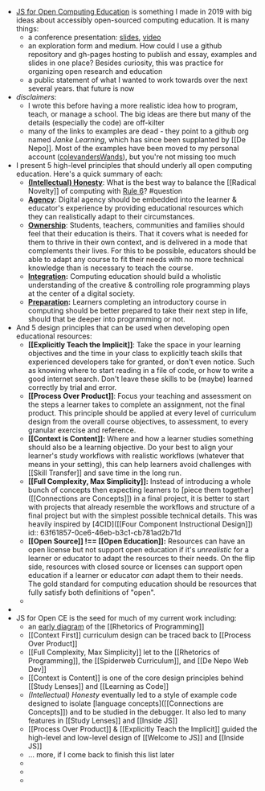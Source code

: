 - [JS for Open Computing Education](https://github.com/colevandersWands/fosdem-2019) is something I made in 2019 with big ideas about accessibly open-sourced computing education.  It is many things:
	- a conference presentation: [slides](https://github.com/colevandersWands/fosdem-2019), [video](https://video.fosdem.org/2019/H.1308/js_teaching_tool.mp4)
	- an exploration form and medium.  How could I use a github repository and gh-pages hosting to publish and essay, examples and slides in one place?  Besides curiosity, this was practice for organizing open research and education
	- a public statement of what I wanted to work towards over the next several years.  that future is now
- *disclaimers*:
	- I wrote this before having a more realistic idea how to program, teach, or manage a school.  The big ideas are there but many of the details (especially the code) are off-kilter
	- many of the links to examples are dead - they point to a github org named *Janke Learning*, which has since been supplanted by [[De Nepo]]. Most of the examples have been moved to my personal account ([colevandersWands](https://github.com/colevandersWands)), but you're not missing too much
- I present 5 high-level principles that should underly all open computing education. Here's a quick summary of each:
	- **[(Intellectual) Honesty](https://github.com/colevandersWands/fosdem-2019#honesty)**:  What is the best way to balance the [[Radical Novelty]] of computing with [Rule 6](((31d213a3-c0b5-42a0-8a14-4c7fee04a285)))?  #question
	- **[Agency](https://github.com/colevandersWands/fosdem-2019#honesty)**:  Digital agency should be embedded into the learner & educator's experience by providing educational resources which they can realistically adapt to their circumstances.
	- **[Ownership](https://github.com/colevandersWands/fosdem-2019#ownership)**: Students, teachers, communities and families should feel that their education is theirs. That it covers what is needed for them to thrive in their own context, and is delivered in a mode that complements their lives. For this to be possible, educators should be able to adapt any course to fit their needs with no more technical knowledge than is necessary to teach the course.
	- **[Integration](https://github.com/colevandersWands/fosdem-2019#integ-ration):** Computing education should build a wholistic understanding of the creative & controlling role programming plays at the center of a digital society.
	- **[Preparation](https://github.com/colevandersWands/fosdem-2019#preparation):** Learners completing an introductory course in computing should be better prepared to take their next step in life, should that be deeper into programming or not.
- And 5 design principles that can be used when developing open educational resources:
	- **[[Explicitly Teach the Implicit]]**: Take the space in your learning objectives and the time in your class to explicitly teach skills that experienced developers take for granted, or don't even notice.  Such as knowing where to start reading in a file of code, or how to write a good internet search. Don't leave these skills to be (maybe) learned correctly by trial and error.
	- **[[Process Over Product]]**: Focus your teaching and assessment on the steps a learner takes to complete an assignment, not the final product.  This principle should be applied at every level of curriculum design from the overall course objectives, to assessment, to every granular exercise and reference.
	- **[[Context is Content]]:** Where and how a learner studies something should also be a learning objective.  Do your best to align your learner's study workflows with realistic workflows (whatever that means in your setting), this can help learners avoid challenges with [[Skill Transfer]] and save time in the long run.
	- **[[Full Complexity, Max Simplicity]]:** Instead of introducing a whole bunch of concepts then expecting learners to [piece them together]([[Connections are Concepts]]) in a final project, it is better to start with projects that already resemble the workflows and structure of a final project but with the simplest possible technical details. This was heavily inspired by [4CID]([[Four Component Instructional Design]])
	  id:: 63f61857-0ce6-46eb-b3c1-cb781ad2b71d
	- **[[Open Source]] !== [[Open Education]]:** Resources can have an open license but not support open education if it's *unrealistic* for a learner or educator to adapt the resources to their needs.  On the flip side, resources with closed source or licenses can support open education if a learner or educator *can* adapt them to their needs. The gold standard for computing education should be resources that fully satisfy both definitions of "open".
	-
-
- JS for Open CE is the seed for much of my current work including:
	- an [early diagram](https://github.com/colevandersWands/fosdem-2019/blob/master/rhetorical-situation.png) of the [[Rhetorics of Programming]]
	- [[Context First]] curriculum design can be traced back to [[Process Over Product]]
	- [[Full Complexity, Max Simplicity]] let to the [[Rhetorics of Programming]], the [[Spiderweb Curriculum]], and [[De Nepo Web Dev]]
	- [[Context is Content]] is one of the core design principles behind [[Study Lenses]] and [[Learning as Code]]
	- *(Intellectual) Honesty* eventually led to a style of example code designed to isolate [language concepts]([[Connections are Concepts]]) and to be studied in the debugger.  It also led to many features in [[Study Lenses]] and [[Inside JS]]
	- [[Process Over Product]] & [[Explicitly Teach the Implicit]] guided the high-level and low-level design of [[Welcome to JS]] and [[Inside JS]]
	- ... more, if I come back to finish this list later
	-
	-
	-